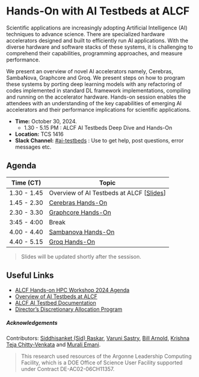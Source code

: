 # Hands-On with AI Testbeds at ALCF 

Scientific applications are increasingly adopting Artificial Intelligence (AI) techniques to advance science. There are specialized hardware accelerators designed and built to efficiently run AI applications. With the diverse hardware and software stacks of these systems, it is challenging to comprehend their capabilities, programming approaches, and measure performance. 

We present an overview of novel AI accelerators namely, Cerebras, SambaNova, Graphcore and Groq. We present steps on how to program these systems by porting deep learning models with any refactoring of codes implemented in standard DL framework implementations, compiling and running on the accelerator hardware. Hands-on session enables the attendees with an understanding of the key capabilities of emerging AI accelerators and their performance implications for scientific applications.

* **Time:** October 30, 2024. 
  * 1.30 - 5.15 PM : ALCF AI Testbeds Deep Dive and Hands-On
* **Location:** TCS 1416 
* **Slack Channel:** [#ai-testbeds](https://join.slack.com/share/enQtNzk0NTczODk1MzIzNy03ODEyOTEyZjUzOWNhODZkMGE0YWY2YTRlZTkyZDZhMGQ1ZDVlMWYyYzI1NGRkM2QwMjZmZmQ4ZTI0ZGUzMGEz) : Use to get help, post questions, error messages etc. 

## Agenda

| Time (CT)   | Topic                                   |
|-------------|-----------------------------------------|
| 1.30 - 1.45 | Overview of AI Testbeds at ALCF [[Slides]()]          |
| 1.45 - 2.30 | [Cerebras Hands-On](./Cerebras/)        |
| 2.30 - 3.30 | [Graphcore Hands-On](./Graphcore/)      |
| 3:45 - 4:00 | Break                                   |
| 4.00 - 4.40 | [Sambanova Hands-On](./Sambanova/)      |
| 4.40 - 5.15 | [Groq Hands-On](./Groq/)                |

> Slides will be updated shortly after the sessison. 

## Useful Links 

+ [ALCF Hands-on  HPC Workshop 2024 Agenda](https://www.alcf.anl.gov/events/2024-alcf-hands-hpc-workshop)
+ [Overview of AI Testbeds at ALCF](https://www.alcf.anl.gov/alcf-ai-testbed)
+ [ALCF AI Testbed Documentation](https://docs.alcf.anl.gov/ai-testbed/getting-started/)
+ [Director’s Discretionary Allocation Program](https://www.alcf.anl.gov/science/directors-discretionary-allocation-program)


##### Acknowledgements

Contributors: [Siddhisanket (Sid) Raskar](https://sraskar.github.io/), [Varuni Sastry](https://www.alcf.anl.gov/about/people/varuni-katti-sastry), [Bill Arnold](https://www.alcf.anl.gov/about/people/bill-arnold), [Krishna Teja Chitty-Venkata](https://krishnateja95.github.io/) and [Murali Emani](https://memani1.github.io/). 

> This research used resources of the Argonne Leadership Computing Facility, which is a DOE Office of Science User Facility supported under Contract DE-AC02-06CH11357.
